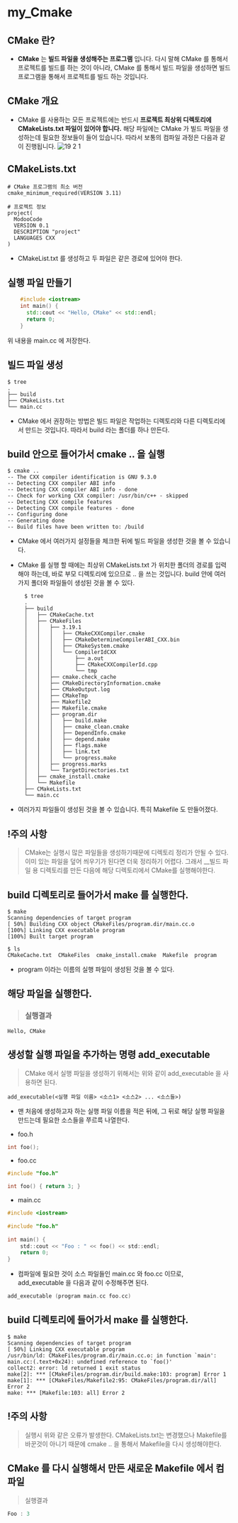 # my_Cmake
## CMake 란?
- __CMake__ 는 __빌드 파일을 생성해주는 프로그램__ 입니다. 다시 말해 CMake 를 통해서 프로젝트를 빌드를 하는 것이 아니라, CMake 를 통해서 빌드 파일을 생성하면 빌드 프로그램을 통해서 프로젝트를 빌드 하는 것입니다.

## CMake 개요
- CMake 를 사용하는 모든 프로젝트에는 반드시 __프로젝트 최상위 디렉토리에 CMakeLists.txt 파일이 있어야 합니다.__ 해당 파일에는 CMake 가 빌드 파일을 생성하는데 필요한 정보들이 들어 있습니다. 따라서 보통의 컴파일 과정은 다음과 같이 진행됩니다.
![19 2 1](https://user-images.githubusercontent.com/113752736/204235135-643c782d-a0cf-422f-ad43-7d92a3336815.png)

## CMakeLists.txt
    # CMake 프로그램의 최소 버전
    cmake_minimum_required(VERSION 3.11)

    # 프로젝트 정보
    project(
      ModooCode
      VERSION 0.1
      DESCRIPTION "project" 
      LANGUAGES CXX 
    )
- CMakeList.txt 를 생성하고 두 파일은 같은 경로에 있어야 한다.    
## 실행 파일 만들기
```cpp
    #include <iostream>
    int main() {
      std::cout << "Hello, CMake" << std::endl;
      return 0;
    }
```
    
위 내용을 main.cc 에 저장한다.
## 빌드 파일 생성
    $ tree
    .
    ├── build
    ├── CMakeLists.txt
    └── main.cc
    
- CMake 에서 권장하는 방법은 빌드 파일은 작업하는 디렉토리와 다른 디렉토리에서 만드는 것입니다. 따라서 build 라는 폴더를 하나 만든다.


## build 안으로 들어가서 cmake .. 을 실행
    $ cmake ..
    -- The CXX compiler identification is GNU 9.3.0
    -- Detecting CXX compiler ABI info
    -- Detecting CXX compiler ABI info - done
    -- Check for working CXX compiler: /usr/bin/c++ - skipped
    -- Detecting CXX compile features
    -- Detecting CXX compile features - done
    -- Configuring done
    -- Generating done
    -- Build files have been written to: /build
 
- CMake 에서 여러가지 설정들을 체크한 뒤에 빌드 파일을 생성한 것을 볼 수 있습니다.

- CMake 를 실행 할 때에는 최상위 CMakeLists.txt 가 위치한 폴더의 경로를 입력해야 하는데, 바로 부모 디렉토리에 있으므로 .. 을 쓰는 것입니다. build 안에 여러가지 폴더와 파일들이 생성된 것을 볼 수 있다.

        $ tree
        .
        ├── build
        │   ├── CMakeCache.txt
        │   ├── CMakeFiles
        │   │   ├── 3.19.1
        │   │   │   ├── CMakeCXXCompiler.cmake
        │   │   │   ├── CMakeDetermineCompilerABI_CXX.bin
        │   │   │   ├── CMakeSystem.cmake
        │   │   │   └── CompilerIdCXX
        │   │   │       ├── a.out
        │   │   │       ├── CMakeCXXCompilerId.cpp
        │   │   │       └── tmp
        │   │   ├── cmake.check_cache
        │   │   ├── CMakeDirectoryInformation.cmake
        │   │   ├── CMakeOutput.log
        │   │   ├── CMakeTmp
        │   │   ├── Makefile2
        │   │   ├── Makefile.cmake
        │   │   ├── program.dir
        │   │   │   ├── build.make
        │   │   │   ├── cmake_clean.cmake
        │   │   │   ├── DependInfo.cmake
        │   │   │   ├── depend.make
        │   │   │   ├── flags.make
        │   │   │   ├── link.txt
        │   │   │   └── progress.make
        │   │   ├── progress.marks
        │   │   └── TargetDirectories.txt
        │   ├── cmake_install.cmake
        │   └── Makefile
        ├── CMakeLists.txt
        └── main.cc
    
- 여러가지 파일들이 생성된 것을 볼 수 있습니다. 특히 Makefile 도 만들어졌다.

## !주의 사항
> CMake는 실행시 많은 파일들을 생성하기때문에 디렉토리 정리가 안될 수 있다. 이미 있는 파일을 덮어 씌우기가 된다면 더욱 정리하기 어렵다. 그래서 __빌드 파일 용 디렉토리를 만든 다음에 해당 디렉토리에서 CMake를 실행해야한다.

## build 디렉토리로 들어가서 make 를 실행한다.
    $ make
    Scanning dependencies of target program
    [ 50%] Building CXX object CMakeFiles/program.dir/main.cc.o
    [100%] Linking CXX executable program
    [100%] Built target program

    $ ls
    CMakeCache.txt  CMakeFiles  cmake_install.cmake  Makefile  program
 
- program 이라는 이름의 실행 파일이 생성된 것을 볼 수 있다.

## 해당 파일을 실행한다.
> ### 실행결과
    Hello, CMake

## 생성할 실행 파일을 추가하는 명령 add_executable
> CMake 에서 실행 파일을 생성하기 위해서는 위와 같이 add_executable 을 사용하면 된다.
    
    add_executable(<실행 파일 이름> <소스1> <소스2> ... <소스들>)
- 맨 처음에 생성하고자 하는 실행 파일 이름을 적은 뒤에, 그 뒤로 해당 실행 파일을 만드는데 필요한 소스들을 쭈르륵 나열한다.

- foo.h
```c
int foo();
```
- foo.cc
```c
#include "foo.h"

int foo() { return 3; }
```

- main.cc
```c
#include <iostream>
    
#include "foo.h"
    
int main() {
    std::cout << "Foo : " << foo() << std::endl;
    return 0;
}
```

- 컴파일에 필요한 것이 소스 파일들인 main.cc 와 foo.cc 이므로, add_executable 을 다음과 같이 수정해주면 된다.
```c
add_executable (program main.cc foo.cc)
```
##  build 디렉토리에 들어가서 make 를 실행한다.
    $ make
    Scanning dependencies of target program
    [ 50%] Linking CXX executable program
    /usr/bin/ld: CMakeFiles/program.dir/main.cc.o: in function `main':
    main.cc:(.text+0x24): undefined reference to `foo()'
    collect2: error: ld returned 1 exit status
    make[2]: *** [CMakeFiles/program.dir/build.make:103: program] Error 1
    make[1]: *** [CMakeFiles/Makefile2:95: CMakeFiles/program.dir/all] Error 2
    make: *** [Makefile:103: all] Error 2

## !주의 사항
> 실행시 위와 같은 오류가 발생한다. CMakeLists.txt는 변경했으나 Makefile를 바꾼것이 아니기 때문에 cmake .. 을 통해서 Makefile을 다시 생성해야한다.

##  CMake 를 다시 실행해서 만든 새로운 Makefile 에서 컴파일
> 실행결과
```c
Foo : 3
```
